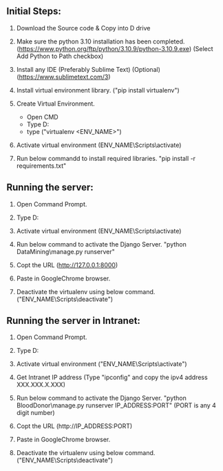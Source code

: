 Initial Steps:
-------------
1. Download the Source code & Copy into D drive

2. Make sure the python 3.10 installation has been completed.
	(https://www.python.org/ftp/python/3.10.9/python-3.10.9.exe) 
	(Select Add Python to Path checkbox)
	
3. Install any IDE (Preferably Sublime Text) (Optional) (https://www.sublimetext.com/3)

4. Install virtual environment library.
	("pip install virtualenv") 

5. Create Virtual Environment.
	* Open CMD
	* Type D:
	* type ("virtualenv <ENV_NAME>")

6. Activate virtual environment
	(ENV_NAME\Scripts\activate)

7. Run below commandd to install required libraries.
	"pip install -r requirements.txt"

Running the server:
-------------------
1. Open Command Prompt.

2. Type D:

3. Activate virtual environment
	(ENV_NAME\Scripts\activate)

4. Run below command to activate the Django Server.
	"python DataMining\manage.py runserver"

5. Copt the URL (http://127.0.0.1:8000)

6. Paste in GoogleChrome browser.

7. Deactivate the virtualenv using below command.
	("ENV_NAME\Scripts\deactivate")


Running the server in Intranet:
------------------------------
1. Open Command Prompt.

2. Type D:

3. Activate virtual environment
	("ENV_NAME\Scripts\activate")

4. Get Intranet IP address (Type "ipconfig" and copy the ipv4 address XXX.XXX.X.XXX)

4. Run below command to activate the Django Server.
	"python BloodDonor\manage.py runserver IP_ADDRESS:PORT"  (PORT is any 4 digit number)

5. Copt the URL (http://IP_ADDRESS:PORT)

6. Paste in GoogleChrome browser.

7. Deactivate the virtualenv using below command.
	("ENV_NAME\Scripts\deactivate")

